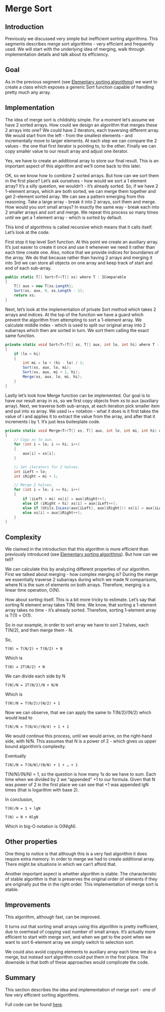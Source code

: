 # Merge Sort 

## Introduction 

Previously we discussed very simple but inefficient sorting algorithms. This segments describes merge sort algorithms - very efficient and frequently used. We will start with the underlying idea of merging, walk through implementation details and talk about its efficiency. 

## Goal 

As in the previous segment (see [Elementary sorting algorithms](https://github.com/karolgornicki/Articles/blob/master/texts/algorithms/0300_elementary_sorts.md)) we want to create a class which exposes a generic Sort function capable of handling pretty much any array.

## Implementation 

The idea of merge sort is childishly simple. For a moment let’s assume we have 2 sorted arrays. How could we design an algorithm that merges these 2 arrays into one? We could have 2 iterators, each traversing different array. We would start from the left - from the smallest elements - and incrementally move to larger elements. At each step we can compare the 2 values - the one that first iterator is pointing to, to the other. Finally we can copy smaller value to our result array and adjust one iterator.

Yes, we have to create an additional array to store our final result. This is an important aspect of this algorithm and we’ll come back to this later. 

OK, so we know how to combine 2 sorted arrays. But how can we sort them in the first place? Let’s ask ourselves - how would we sort a 1 element array? It’s a silly question, we wouldn’t - it’s already sorted. So, if we have 2 1-element arrays, which are both sorted, we can merge them together and get 2-element sorted array. We can see a pattern emerging from this reasoning. Take a large array - break it into 2 arrays, sort them and merge. How would you sort small arrays? In exactly the same way - break each into 2 smaller arrays and sort and merge. We repeat this process so many times until we get a 1 element array - which is sorted by default. 

This kind of algorithms is called recursive which means that it calls itself. Let’s look at the code. 

First stop it top level Sort function. At this point we create an auxiliary array. It’s just easier to create it once and use it whenever we need it rather than each time create one. Also, notice that we provide indices for boundaries of the array. We do that because rather than having 2 arrays and merging it into 3rd we can store all objects on one array and keep track of start and end of each sub-array.

```csharp
public static T[] Sort<T>(T[] xs) where T : IComparable
{
    T[] aux = new T[xs.Length];
    Sort(xs, aux, 0, xs.Length - 1);
    return xs;
}
```

Next, let’s look at the implementation of private Sort method which takes 2 arrays and indices. At the top of the function we have a guard which prevent the algorithm from attempting to sort a 1-element array. We calculate middle index - which is used to split our original array into 2 subarrays which then are sorted in turn. We sort them calling the exact same function.

```csharp
private static void Sort<T>(T[] xs, T[] aux, int lo, int hi) where T : IComparable
{
    if (lo < hi)
    {
        int mi = lo + (hi - lo) / 2;
        Sort(xs, aux, lo, mi);
        Sort(xs, aux, mi + 1, hi);
        Merge(xs, aux, lo, mi, hi);
    }
}
```

Lastly let’s look how Merge function can be implemented. Our goal is to have our result array in xs, so we first copy objects from xs to aux (auxiliary array). Next, we traverse both sub-arrays, at each iteration pick smaller item and put into xs array. We used i++ notation - what it does is it first takes the value of i and applies it to extract the value from the array, and after that it increments i by 1. It’s just less boilerplate code. 

```csharp
private static void Merge<T>(T[] xs, T[] aux, int lo, int mi, int hi) where T : IComparable
{
    // Copy xs to aux.
    for (int i = lo; i <= hi; i++)
    {
        aux[i] = xs[i];
    }

    // Set iterators for 2 halves.
    int iLeft = lo;
    int iRight = mi + 1;

    // Merge 2 halves.
    for (int i = lo; i <= hi; i++)
    {
        if (iLeft > mi) xs[i] = aux[iRight++];
        else if (iRight > hi) xs[i] = aux[iLeft++];
        else if (Utils.IsLess(aux[iLeft], aux[iRight])) xs[i] = aux[iLeft++];
        else xs[i] = aux[iRight++];
    }
}
```

## Complexity 

We claimed in the introduction that this algorithm is more efficient than previously introduced (see [Elementary sorting algorithms](https://github.com/karolgornicki/Articles/blob/master/texts/algorithms/0300_elementary_sorts.md)). But how can we tell? 

We can calculate this by analyzing different properties of our algorithm. First we talked about merging - how complex merging is? During the merge we essentially traverse 2 subarrays during which we made N comparisons, where N is the sum of elements on both arrays. Therefore, merging is a linear time operation, O(N).

How about sorting itself. This is a bit more tricky to estimate. Let’s say that sorting N element array takes T(N) time. We know, that sorting a 1-element array takes no time - it’s already sorted. Therefore, sorting 1-element array is T(1) = O(1).

So in our example, in order to sort array we have to sort 2 halves, each T(N/2), and then merge them - N.

So, 

```
T(N) = T(N/2) + T(N/2) + N
```

Which is 

```
T(N) = 2T(N/2) + N
```

We can divide each side by N

```
T(N)/N = 2T(N/2)/N + N/N
```

Which is 

```
T(N)/N = T(N/2)/(N/2) + 1
```

Now we can observe, that we can apply the same to T(N/2)/(N/2) which would lead to 

```
T(N)/N = T(N/4)/(N/4) + 1 + 1
```

We would continue this process, until we would arrive, on the right-hand side, with N/N. This assumes that N is a power of 2 - which gives us upper bound algorithm’s complexity. 

Eventually 

```
T(N)/N = T(N/N)/(N/N) + 1 + … + 1
```

T(N/N)/(N/N) = 1, so the question is how many 1s do we have to sum. Each time when we divided by 2 we “appended” +1 to our formula. Given that N was power of 2 in the first place we can see that +1 was appended lgN times (that is logarithm with base 2). 

In conclusion,

```
T(N)/N = 1 + lgN

T(N) = N + NlgN
```

Which in big-O notation is O(NlgN).

## Other properties 

One thing to notice is that although this is a very fast algorithm it does require extra memory. In order to merge we had to create additional array. There might be situations in which we can’t afford that. 

Another important aspect is whether algorithm is stable. The characteristic of stable algorithm is that is preserves the original order of elements if they are originally put the in the right order. This implementation of merge sort is stable.

## Improvements 

This algorithm, although fast, can be improved. 

It turns out that sorting small arrays using this algorithm is pretty inefficient, due to overhead of copying vast number of small arrays. It’s actually more efficient to start with merge sort, and when we get to the point when we want to sort 6-element array we simply switch to selection sort. 

We could also avoid copying elements to auxiliary array each time we do a merge, but instead sort algorithm could put them in the first place. The downside is that both of these approaches would complicate the code.

## Summary 

This section describes the idea and implementation of merge sort - one of few very efficient sorting algorithms. 

Full code can be found [here](https://github.com/karolgornicki/Articles/tree/master/src/Algorithms/Algorithms/Sorts).